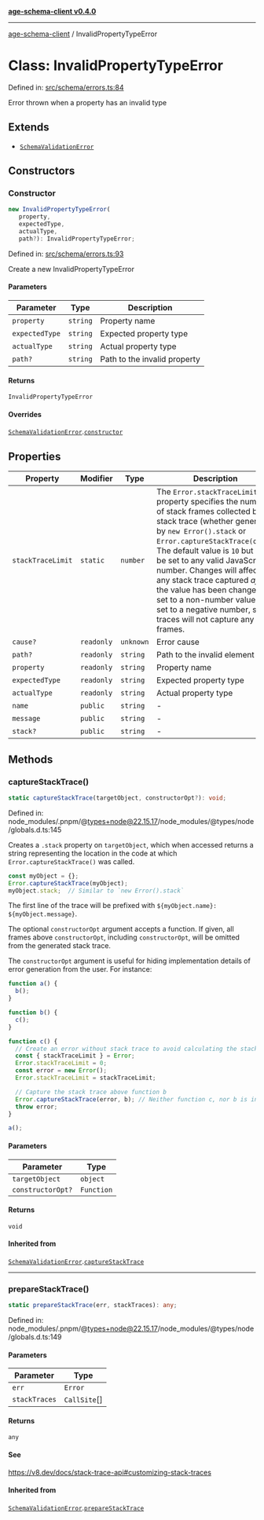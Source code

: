 [**age-schema-client v0.4.0**](../index.md)

***

[age-schema-client](../index.md) / InvalidPropertyTypeError

# Class: InvalidPropertyTypeError

Defined in: [src/schema/errors.ts:84](https://github.com/standardbeagle/ageSchemaClient/blob/main/src/schema/errors.ts#L84)

Error thrown when a property has an invalid type

## Extends

- [`SchemaValidationError`](SchemaValidationError.md)

## Constructors

### Constructor

```ts
new InvalidPropertyTypeError(
   property, 
   expectedType, 
   actualType, 
   path?): InvalidPropertyTypeError;
```

Defined in: [src/schema/errors.ts:93](https://github.com/standardbeagle/ageSchemaClient/blob/main/src/schema/errors.ts#L93)

Create a new InvalidPropertyTypeError

#### Parameters

| Parameter | Type | Description |
| ------ | ------ | ------ |
| `property` | `string` | Property name |
| `expectedType` | `string` | Expected property type |
| `actualType` | `string` | Actual property type |
| `path?` | `string` | Path to the invalid property |

#### Returns

`InvalidPropertyTypeError`

#### Overrides

[`SchemaValidationError`](SchemaValidationError.md).[`constructor`](SchemaValidationError.md#constructor)

## Properties

| Property | Modifier | Type | Description | Inherited from | Defined in |
| ------ | ------ | ------ | ------ | ------ | ------ |
| <a id="stacktracelimit"></a> `stackTraceLimit` | `static` | `number` | The `Error.stackTraceLimit` property specifies the number of stack frames collected by a stack trace (whether generated by `new Error().stack` or `Error.captureStackTrace(obj)`). The default value is `10` but may be set to any valid JavaScript number. Changes will affect any stack trace captured _after_ the value has been changed. If set to a non-number value, or set to a negative number, stack traces will not capture any frames. | [`SchemaValidationError`](SchemaValidationError.md).[`stackTraceLimit`](SchemaValidationError.md#stacktracelimit) | node\_modules/.pnpm/@types+node@22.15.17/node\_modules/@types/node/globals.d.ts:161 |
| <a id="cause"></a> `cause?` | `readonly` | `unknown` | Error cause | [`SchemaValidationError`](SchemaValidationError.md).[`cause`](SchemaValidationError.md#cause) | [src/schema/errors.ts:17](https://github.com/standardbeagle/ageSchemaClient/blob/main/src/schema/errors.ts#L17) |
| <a id="path"></a> `path?` | `readonly` | `string` | Path to the invalid element | [`SchemaValidationError`](SchemaValidationError.md).[`path`](SchemaValidationError.md#path) | [src/schema/errors.ts:57](https://github.com/standardbeagle/ageSchemaClient/blob/main/src/schema/errors.ts#L57) |
| <a id="property"></a> `property` | `readonly` | `string` | Property name | - | [src/schema/errors.ts:94](https://github.com/standardbeagle/ageSchemaClient/blob/main/src/schema/errors.ts#L94) |
| <a id="expectedtype"></a> `expectedType` | `readonly` | `string` | Expected property type | - | [src/schema/errors.ts:95](https://github.com/standardbeagle/ageSchemaClient/blob/main/src/schema/errors.ts#L95) |
| <a id="actualtype"></a> `actualType` | `readonly` | `string` | Actual property type | - | [src/schema/errors.ts:96](https://github.com/standardbeagle/ageSchemaClient/blob/main/src/schema/errors.ts#L96) |
| <a id="name"></a> `name` | `public` | `string` | - | [`SchemaValidationError`](SchemaValidationError.md).[`name`](SchemaValidationError.md#name) | website/node\_modules/.pnpm/typescript@5.6.3/node\_modules/typescript/lib/lib.es5.d.ts:1076 |
| <a id="message"></a> `message` | `public` | `string` | - | [`SchemaValidationError`](SchemaValidationError.md).[`message`](SchemaValidationError.md#message) | website/node\_modules/.pnpm/typescript@5.6.3/node\_modules/typescript/lib/lib.es5.d.ts:1077 |
| <a id="stack"></a> `stack?` | `public` | `string` | - | [`SchemaValidationError`](SchemaValidationError.md).[`stack`](SchemaValidationError.md#stack) | website/node\_modules/.pnpm/typescript@5.6.3/node\_modules/typescript/lib/lib.es5.d.ts:1078 |

## Methods

### captureStackTrace()

```ts
static captureStackTrace(targetObject, constructorOpt?): void;
```

Defined in: node\_modules/.pnpm/@types+node@22.15.17/node\_modules/@types/node/globals.d.ts:145

Creates a `.stack` property on `targetObject`, which when accessed returns
a string representing the location in the code at which
`Error.captureStackTrace()` was called.

```js
const myObject = {};
Error.captureStackTrace(myObject);
myObject.stack;  // Similar to `new Error().stack`
```

The first line of the trace will be prefixed with
`${myObject.name}: ${myObject.message}`.

The optional `constructorOpt` argument accepts a function. If given, all frames
above `constructorOpt`, including `constructorOpt`, will be omitted from the
generated stack trace.

The `constructorOpt` argument is useful for hiding implementation
details of error generation from the user. For instance:

```js
function a() {
  b();
}

function b() {
  c();
}

function c() {
  // Create an error without stack trace to avoid calculating the stack trace twice.
  const { stackTraceLimit } = Error;
  Error.stackTraceLimit = 0;
  const error = new Error();
  Error.stackTraceLimit = stackTraceLimit;

  // Capture the stack trace above function b
  Error.captureStackTrace(error, b); // Neither function c, nor b is included in the stack trace
  throw error;
}

a();
```

#### Parameters

| Parameter | Type |
| ------ | ------ |
| `targetObject` | `object` |
| `constructorOpt?` | `Function` |

#### Returns

`void`

#### Inherited from

[`SchemaValidationError`](SchemaValidationError.md).[`captureStackTrace`](SchemaValidationError.md#capturestacktrace)

***

### prepareStackTrace()

```ts
static prepareStackTrace(err, stackTraces): any;
```

Defined in: node\_modules/.pnpm/@types+node@22.15.17/node\_modules/@types/node/globals.d.ts:149

#### Parameters

| Parameter | Type |
| ------ | ------ |
| `err` | `Error` |
| `stackTraces` | `CallSite`[] |

#### Returns

`any`

#### See

https://v8.dev/docs/stack-trace-api#customizing-stack-traces

#### Inherited from

[`SchemaValidationError`](SchemaValidationError.md).[`prepareStackTrace`](SchemaValidationError.md#preparestacktrace)
